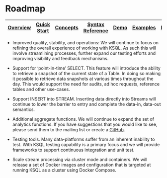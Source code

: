 # Roadmap

| [Overview](/docs/) |[Quick Start](/docs/quickstart#quick-start) | [Concepts](/docs/concepts.md#concepts) | [Syntax Reference](/docs/syntax-reference.md#syntax-reference) |[Demo](/ksql-clickstream-demo#clickstream-analysis) | [Examples](/docs/examples.md#examples) | [FAQ](/docs/faq.md#frequently-asked-questions)  | Roadmap | 
|---|----|-----|----|----|----|----|----|

* Improved quality, stability, and operations: We will continue to focus on refining the overall experience of working with KSQL. As such this will involve streamlining processes, further expand our testing efforts and improving visibility and feedback mechanisms.


* Support for ‘point-in-time’ SELECT. This feature will introduce the ability to retrieve a snapshot of the current state of a Table. In doing so making it possible to retrieve data snapshots at various times throughout the day. This would support the need for audits, ad hoc requests, reference tables and other use-cases.


* Support INSERT into STREAM. Inserting data directly into Streams will continue to lower the barrier to entry and complete the data-in, data-out semantics.


* Additional aggregate functions. We will continue to expand the set of analytics functions. If you have suggestions that you would like to see, please send them to the mailing list or create a [GitHub](https://github.com/confluentinc/ksql/issues).


* Testing tools. Many data-platforms suffer from an inherent inability to test. With KSQL testing capability is a primary focus and we will provide frameworks to support continuous integration and unit test.


* Scale stream processing via cluster mode and containers. We will release a set of Docker images and configuration that is targeted at running KSQL as a cluster using Docker Compose. 

